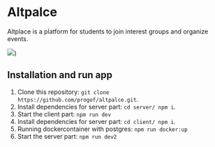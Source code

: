 # Altpalce

Altplace is a platform for students to join interest groups and organize events.

![](https://i.imgur.com/Pr1JWnt.png))

## Installation and run app

1. Clone this repository: `git clone https://github.com/progof/altpalce.git`.
2. Install dependencies for server part: `cd server/ npm i`.
3. Start the client part: `npm run dev`
4. Install dependencies for server part: `cd client/ npm i`.
5. Running dockercontainer with postgres: `npm run docker:up`
6. Start the server part: `npm run dev2`

